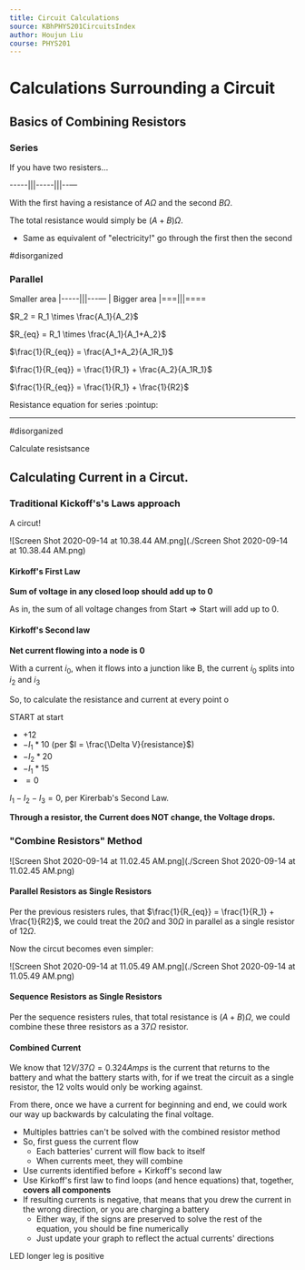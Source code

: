 ```yaml
---
title: Circuit Calculations
source: KBhPHYS201CircuitsIndex
author: Houjun Liu
course: PHYS201
---
```


# Calculations Surrounding a Circuit
## Basics of Combining Resistors
### Series
If you have two resisters…

-----|||-----|||--—

With the first having a resistance of $A\Omega$ and the second $B\Omega$. 

The total resistance would simply be $(A+B)\Omega$.

* Same as equivalent of "electricity!" go through the first then the second

#disorganized

### Parallel
Smaller area |-----|||---—
                    |
Bigger area  |===|||====

$R_2 = R_1 \times \frac{A_1}{A_2}$

$R_{eq} = R_1 \times \frac{A_1}{A_1+A_2}$

$\frac{1}{R_{eq}} = \frac{A_1+A_2}{A_1R_1}$

$\frac{1}{R_{eq}} = \frac{1}{R_1} + \frac{A_2}{A_1R_1}$

$\frac{1}{R_{eq}} = \frac{1}{R_1} + \frac{1}{R2}$

Resistance equation for series :pointup:

***

#disorganized 

Calculate resistsance 

## Calculating Current in a Circut.

### Traditional Kickoff's's Laws approach
A circut!

![Screen Shot 2020-09-14 at 10.38.44 AM.png](./Screen Shot 2020-09-14 at 10.38.44 AM.png)

#### Kirkoff's First Law
**Sum of voltage in any closed loop should add up to 0**

As in, the sum of all voltage changes from Start => Start will add up to 0.

#### Kirkoff's Second law
**Net current flowing into a node is 0**

With a current $i_0$, when it flows into a junction like B, the current $i_0$ splits into $i_2$ and $i_3$

So, to calculate the resistance and current at every point o
 
 START at start
 
 * $+12$
 * $-I_1*10$ (per $I = \frac{\Delta V}{resistance}$)
 * $-I_2 * 20$
 * $-I_1 * 15$
 * $= 0$

$I_1 - I_2 - I_3 = 0$, per Kirerbab's Second Law.
 
 **Through a resistor, the Current does NOT change, the Voltage drops.**
 
### "Combine Resistors" Method
 
![Screen Shot 2020-09-14 at 11.02.45 AM.png](./Screen Shot 2020-09-14 at 11.02.45 AM.png)


#### Parallel Resistors as Single Resistors

Per the previous resisters rules, that $\frac{1}{R_{eq}} = \frac{1}{R_1} + \frac{1}{R2}$,  we could treat the $20 \Omega$ and $30 \Omega$ in parallel as a single resistor of $12 \Omega$.

Now the circut becomes even simpler:


![Screen Shot 2020-09-14 at 11.05.49 AM.png](./Screen Shot 2020-09-14 at 11.05.49 AM.png)

#### Sequence Resistors as Single Resistors

Per the sequence resisters rules, that total resistance is $(A+B)\Omega$, we could combine these three resistors as a $37 \Omega$ resistor.

#### Combined Current
We know that $12V / 37\Omega = 0.324 Amps$ is the current that returns to the battery and what the battery starts with, for if we treat the circuit as a single resistor, the 12 volts would only be working against.

From there, once we have a current for beginning and end, we could work our way up backwards by calculating the final voltage.

* Multiples battries can't be solved with the combined resistor method
* So, first guess the current flow
    * Each batteries' current will flow back to itself
    * When currents meet, they will combine
* Use currents identified before + Kirkoff's second law
* Use Kirkoff's first law to find loops (and hence equations) that, together, **covers all components**
* If resulting currents is negative, that means that you drew the current in the wrong direction, or you are charging a battery
    * Either way, if the signs are preserved to solve the rest of the equation, you should be fine numerically
    * Just update your graph to reflect the actual currents' directions

LED longer leg is positive